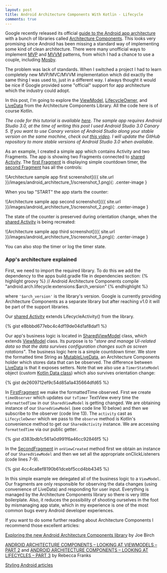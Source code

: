 ```yaml
---
layout: post
title: Android Architecture Components With Kotlin - Lifecycle
comments: true
---
```

Google recently released its official [guide to the Android app architecture](https://developer.android.com/topic/libraries/architecture/guide.html) with a bunch of libraries called [Architecture Components](https://developer.android.com/topic/libraries/architecture/adding-components.html). This looks very promising since Android has been missing a standard way of implementing some kind of clean architecture. There were many unofficial ways to implement [MVP](https://en.wikipedia.org/wiki/Model%E2%80%93view%E2%80%93presenter) and [MVVM](https://en.wikipedia.org/wiki/Model%E2%80%93view%E2%80%93viewmodel) patterns, from which I had a chance to use a couple, including [Mosby](http://hannesdorfmann.com/mosby/).

The problem was lack of standards. When I switched a project I had to learn completely new MVP/MVC/MVVM implementation which did exactly the same thing I was used to, just in a different way. I always thought it would be nice if Google provided some "official" support for app architecture which the industry could adopt.

In this post, I'm going to explore the [ViewModel](https://developer.android.com/topic/libraries/architecture/viewmodel.html), [LifecycleOwner](https://developer.android.com/reference/android/arch/lifecycle/LifecycleOwner.html), and [LiveData](https://developer.android.com/reference/android/arch/lifecycle/LifecycleOwner.html) from the Architecture Components Library. All the code here is of course Kotlin.

*The code for this tutorial is available [here](https://github.com/slomin/Kotlin-Architecture-Lifecycle). The sample app requires Android Studio 3.0, at the time of writing this post I used Android Studio 3.0 Canary 5. If you want to use Canary version of Android Studio along your stable version on the same machine, check out [this video](https://www.youtube.com/watch?v=SBbWGxXCMqQ). I will update the GitHub repository to more stable versions of Android Studio 3.0 when available*.

As an example, I created a simple app which contains Activity and two Fragments. The app is showing two Fragments connected to [shared Activity](https://github.com/slomin/Kotlin-Architecture-Lifecycle/blob/master/app/src/main/java/com/kotlinblog/arch/SharedActivity.kt). The [first Fragment](https://github.com/slomin/Kotlin-Architecture-Lifecycle/blob/master/app/src/main/java/com/kotlinblog/arch/FirstFragment.kt) is displaying simple countdown timer, the [second Fragment](https://github.com/slomin/Kotlin-Architecture-Lifecycle/blob/master/app/src/main/java/com/kotlinblog/arch/FirstFragment.kt) has all the controls:

![Architecture sample app first screenshot]({{ site.url }}/images/android_architecture_1/screenshot_1.png){: .center-image }

When you tap "START" the app starts the counter:

![Architecture sample app second screenshot]({{ site.url }}/images/android_architecture_1/screenshot_2.png){: .center-image }

The state of the counter is preserved during orientation change, when the [shared Activity](https://github.com/slomin/Kotlin-Architecture-Lifecycle/blob/master/app/src/main/java/com/kotlinblog/arch/SharedActivity.kt) is being recreated:

![Architecture sample app third screenshot]({{ site.url }}/images/android_architecture_1/screenshot_3.png){: .center-image }

You can also stop the timer or log the timer state.

### App's architecture explained

First, we need to import the required library. To do this we add the dependency to the apps build.gradle file in dependencies section:
{% highlight groovy %}
// Android Architecture Components
compile "android.arch.lifecycle:extensions:$arch_version"
{% endhighlight %}

where `'$arch_version'` is the library's version. Google is currently providing Architecture Components as a separate library but after reaching v1.0 it will be part of the support libraries.

Our [shared Activity](https://github.com/slomin/Kotlin-Architecture-Lifecycle/blob/master/app/src/main/java/com/kotlinblog/arch/SharedActivity.kt) extends LifecycleActivity() from the library.

{% gist e8bbbd677ebc4c4df19de04d1af8daf1 %}

Our app's business logic is located in [SharedViewModel](https://github.com/slomin/Kotlin-Architecture-Lifecycle/blob/master/app/src/main/java/com/kotlinblog/arch/SharedViewModel.kt) class, which extends [ViewModel](https://developer.android.com/topic/libraries/architecture/viewmodel.html) class. Its purpose is to *"store and manage UI-related data so that the data survives configuration changes such as screen rotations"*. The business logic here is a simple countdown timer. We store the formatted time String as [MutableLiveData](https://developer.android.com/reference/android/arch/lifecycle/MutableLiveData.html), an Architecture Components holder which stores data that can be observed. The difference between [LiveData](https://developer.android.com/reference/android/arch/lifecycle/LiveData.html) is that it exposes setters. Note that we also use a `TimerStateModel` object (custom [Kotlin Data class](https://kotlinlang.org/docs/reference/data-classes.html)) which also survives orientation change:

{% gist de2609712ef9c54d85a1a435664dfd65 %}

In [FirstFragment](https://github.com/slomin/Kotlin-Architecture-Lifecycle/blob/master/app/src/main/java/com/kotlinblog/arch/FirstFragment.kt) we make the formattedTime observed. First we create `timeObserver` which updates our `tvTimer` TextView every time the `mFormattedTime` in our `SharedViewModel` is getting changed. We are obtaining instance of our `SharedViewModel` (see code line 10 below) and then we subscribe to the observer (code line 13). The `activity` cast as `LifecycleOwner` which we pass to the `observe` method is Kotlin's convenience method to get our `SharedActivity` instance. We are accessing `formattedTime` via our public getter.

{% gist d383bdb1c561a0d991f6a46cc92846f5 %}

In the [SecondFragment](https://github.com/slomin/Kotlin-Architecture-Lifecycle/blob/master/app/src/main/java/com/kotlinblog/arch/SecondFragment.kt) in `onViewCreated` method first we obtain an instance of our `SharedViewModel` and then we set all the appropriate onClickListeners (code lines 7-9).

{% gist 4cc4ca8ef8190b61dcebf5ccd4bb4345 %}

In this simple example we delegated all of the business logic to a `ViewModel`. Our fragments are only responsible for observing the data changes (using convenience of LiveData) and responding for user input. Everything is managed by the Architecture Components library so there is very little boilerplate. Also, it reduces the possibility of shooting ourselves in the foot by mismanaging app state, which in my experience is one of the most common bugs every Android developer experiences.

If you want to do some further reading about Architecture Components I recommend those excellent articles:

[Exploring the new Android Architecture Components library](https://medium.com/exploring-android/exploring-the-new-android-architecture-components-c33b15d89c23) by Joe Birch

[ANDROID ARCHITECTURE COMPONENTS – LOOKING AT VIEWMODELS – PART 2](https://riggaroo.co.za/android-architecture-components-looking-viewmodels-part-2/) and
[ANDROID ARCHITECTURE COMPONENTS – LOOKING AT LIFECYCLES – PART 3](https://riggaroo.co.za/android-architecture-components-looking-lifecycles-part-3/) by Rebecca Franks

[Styling Android articles](https://blog.stylingandroid.com/category/architecture-components/)
